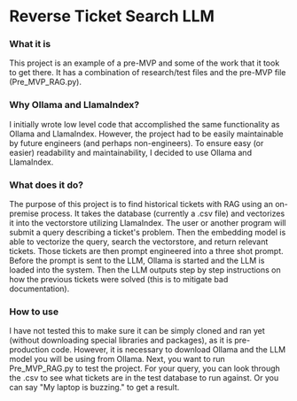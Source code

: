 # Reverse Ticket Search LLM

### What it is

This project is an example of a pre-MVP and some of the work that it took to get there. It has a combination of research/test files and the pre-MVP file (Pre_MVP_RAG.py).

### Why Ollama and LlamaIndex?

I initially wrote low level code that accomplished the same functionality as Ollama and LlamaIndex. However, the project had to be easily maintainable by future engineers (and perhaps non-engineers). To ensure easy (or easier) readability and maintainability, I decided to use Ollama and LlamaIndex.

### What does it do?

The purpose of this project is to find historical tickets with RAG using an on-premise process. It takes the database (currently a .csv file) and vectorizes it into the vectorstore utilizing LlamaIndex. The user or another program will submit a query describing a ticket's problem. Then the embedding model is able to vectorize the query, search the vectorstore, and return relevant tickets. Those tickets are then prompt engineered into a three shot prompt. Before the prompt is sent to the LLM, Ollama is started and the LLM is loaded into the system. Then the LLM outputs step by step instructions on how the previous tickets were solved (this is to mitigate bad documentation).


### How to use

I have not tested this to make sure it can be simply cloned and ran yet (without downloading special libraries and packages), as it is pre-production code. However, it is necessary to download Ollama and the LLM model you will be using from Ollama. Next, you want to run Pre_MVP_RAG.py to test the project. For your query, you can look through the .csv to see what tickets are in the test database to run against. Or you can say "My laptop is buzzing." to get a result.
